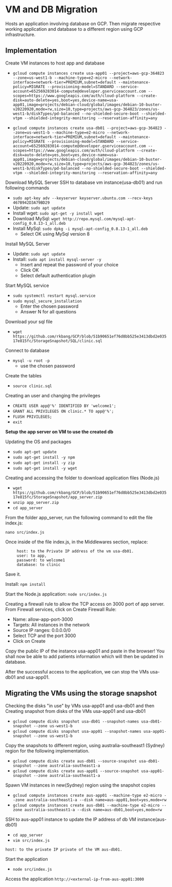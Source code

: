 # VM and DB Migration 

Hosts an application involving database on GCP. Then migrate respective working application and database to a different region using GCP infrastructure. 

## Implementation

Create VM instances to host app and database
- `gcloud compute instances create usa-app01 --project=aws-gcp-364823 --zone=us-west1-b --machine-type=e2-micro --network-interface=network-tier=PREMIUM,subnet=default --maintenance-policy=MIGRATE --provisioning-model=STANDARD --service-account=652569283014-compute@developer.gserviceaccount.com --scopes=https://www.googleapis.com/auth/cloud-platform --create-disk=auto-delete=yes,boot=yes,device-name=usa-app01,image=projects/debian-cloud/global/images/debian-10-buster-v20220920,mode=rw,size=10,type=projects/aws-gcp-364823/zones/us-west1-b/diskTypes/pd-balanced --no-shielded-secure-boot --shielded-vtpm --shielded-integrity-monitoring --reservation-affinity=any`

- `gcloud compute instances create usa-db01 --project=aws-gcp-364823 --zone=us-west1-b --machine-type=e2-micro --network-interface=network-tier=PREMIUM,subnet=default --maintenance-policy=MIGRATE --provisioning-model=STANDARD --service-account=652569283014-compute@developer.gserviceaccount.com --scopes=https://www.googleapis.com/auth/cloud-platform --create-disk=auto-delete=yes,boot=yes,device-name=usa-app01,image=projects/debian-cloud/global/images/debian-10-buster-v20220920,mode=rw,size=10,type=projects/aws-gcp-364823/zones/us-west1-b/diskTypes/pd-balanced --no-shielded-secure-boot --shielded-vtpm --shielded-integrity-monitoring --reservation-affinity=any`

Download MySQL Server
SSH to database vm instance(usa-db01) and run following commands
- `sudo apt-key adv --keyserver keyserver.ubuntu.com --recv-keys 467B942D3A79BD29`
- Update: `sudo apt update`
- Install wget: `sudo apt-get -y install wget`
- Download MySql: `wget http://repo.mysql.com/mysql-apt-config_0.8.13-1_all.deb`
- Install MySql: `sudo dpkg -i mysql-apt-config_0.8.13-1_all.deb`
    - Select OK using MySql version 8

Install MySQL Server
- Update: `sudo apt update`
- Install: `sudo apt install mysql-server -y`
    - Insert and repeat the password of your choice
    - Click OK
    - Select default authentication plugin

Start MySQL service
- `sudo systemctl restart mysql.service`
- `sudo mysql_secure_installation`
    - Enter the chosen password
    - Answer N for all questions

Download your sql file
- `wget https://github.com/rkbang/GCP/blob/51b90651ef76d8bb525e3413dbd2e03517e815fc/StorageSnapshot/SQL/clinic.sql`

Connect to database
- `mysql -u root -p`
    - use the chosen password

Create the tables
- `source clinic.sql`

Creating an user and changing the privileges
-  `CREATE USER app@'%' IDENTIFIED BY 'welcome1';`
-  `GRANT ALL PRIVILEGES ON clinic.* TO app@'%';`
- `FLUSH PRIVILEGES;`
- `exit`

**Setup the app server on VM to use the created db**

Updating the OS and packages
- `sudo apt-get update`
- `sudo apt-get install -y npm`
- `sudo apt-get install -y zip`
- `sudo apt-get install -y wget`

Creating and accessing the folder to download application files (Node.js) 

- `wget https://github.com/rkbang/GCP/blob/51b90651ef76d8bb525e3413dbd2e03517e815fc/StorageSnapshot/app_server.zip`
- `unzip app_server.zip`
- `cd app_server`

From the folder app_server, run the following command to edit the file index.js:

`nano src/index.js`

Once inside of the file index.js, in the Middlewares section, replace:

```
     host: to the Private IP address of the vm usa-db01.
     user: to app,
     password: to welcome1
     database: to clinic
```

Save it.

Install: `npm install`

Start the Node.js application: `node src/index.js`

Creating a firewall rule to allow the TCP access on 3000 port of app server. From Firewall services, click on Create Firewall Rule:
- Name: allow-app-port-3000
- Targets: All instances in the network
- Source IP ranges: 0.0.0.0/0
- Select TCP and the port 3000
- Click on Create

Copy the public IP of the instance usa-app01 and paste in the browser! You shall now be able to add patients information which will then be updated in database.

After the successful access to the application, we can stop the VMs usa-db01 and usa-app01.

## Migrating the VMs using the storage snapshot

Checking the disks "in use" by VMs usa-app01 and usa-db01 and then Creating snapshot from disks of the VMs usa-app01 and usa-db01

- `gcloud compute disks snapshot usa-db01 --snapshot-names usa-db01-snapshot --zone us-west1-b`
- `gcloud compute disks snapshot usa-app01 --snapshot-names usa-app01-snapshot --zone us-west1-b`

Copy the snapshots to different region, using
australia-southeast1 (Sydney) region for the following implementation.

- `gcloud compute disks create aus-db01 --source-snapshot usa-db01-snapshot --zone australia-southeast1-a`
- `gcloud compute disks create aus-app01 --source-snapshot usa-app01-snapshot --zone australia-southeast1-a`

Spawn VM instances in new(Sydney) region using the snapshot copies

- `gcloud compute instances create aus-app01 --machine-type e2-micro --zone australia-southeast1-a --disk name=aus-app01,boot=yes,mode=rw`
- `gcloud compute instances create aus-db01 --machine-type e2-micro --zone australia-southeast1-a --disk name=aus-db01,boot=yes,mode=rw`

SSH to aus-app01 instance to update the IP address of db VM instance(aus-db01)

- `cd app_server`
- `vim src/index.js`

```host: to the private IP private of the VM aus-db01.```

Start the application 
- `node src/index.js`

Access the application `http://<external-ip-from-aus-app01:3000`